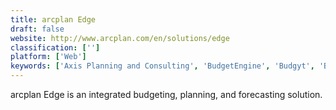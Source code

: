 ```yaml
---
title: arcplan Edge
draft: false 
website: http://www.arcplan.com/en/solutions/edge
classification: ['']
platform: ['Web']
keywords: ['Axis Planning and Consulting', 'BudgetEngine', 'Budgyt', 'Business Performance Tools', 'Calxa', 'CashWhiz', 'Centage Budget Maestro', 'FUTRLI', 'ForecastX Wizard', 'Kardin', 'Maxiplan', 'PowerPlan', 'QuarterOne', 'Questica Performance', 'Startegy', 'Visual Cash Focus', 'Wisecash', 'XLerant', 'tm5']
---
```

arcplan Edge is an integrated budgeting, planning, and forecasting solution.